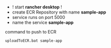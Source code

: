 * ! start **rancher desktop** !
* create ECR Repository with name **sample-app**
* service runs on port 5000
* name the service **sample-app**

command to push to ECR
```
uploadToECR.bat sample-app
```
